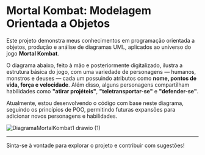 # Mortal Kombat: Modelagem Orientada a Objetos

Este projeto demonstra meus conhecimentos em programação orientada a objetos, produção e análise de diagramas UML, aplicados ao universo do jogo **Mortal Kombat**.

O diagrama abaixo, feito à mão e posteriormente digitalizado, ilustra a estrutura básica do jogo, com uma variedade de personagens — humanos, monstros e deuses — cada um possuindo atributos como **nome, pontos de vida, força e velocidade**. Além disso, alguns personagens compartilham habilidades como **"atirar projéteis"**, **"teletransportar-se"** e **"defender-se"**.

Atualmente, estou desenvolvendo o código com base neste diagrama, seguindo os princípios de POO, permitindo futuras expansões para adicionar novos personagens e habilidades.

![DiagramaMortalKombat1 drawio (1)](https://github.com/user-attachments/assets/f5716648-a219-4a5c-b175-ad63a495da90)

---

Sinta-se à vontade para explorar o projeto e contribuir com sugestões!
